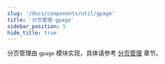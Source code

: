 ```yaml
---
slug: '/docs/components/util/gpage'
title: '分页管理-gpage'
sidebar_position: 5
hide_title: true
---
```


分页管理由 `gpage` 模块实现，具体请参考 [分页管理](../../WEB服务开发/分页管理/分页管理.md) 章节。